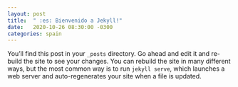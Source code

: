 ```yaml
---
layout: post
title:  " :es: Bienvenido a Jekyll!"
date:   2020-10-26 08:30:00 -0300
categories: spain
---
```


You’ll find this post in your `_posts` directory. Go ahead and edit it and re-build the site to see your changes. You can rebuild the site in many different ways, but the most common way is to run `jekyll serve`, which launches a web server and auto-regenerates your site when a file is updated.
